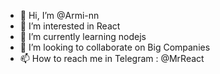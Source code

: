 - 👋 Hi, I’m @Armi-nn                              
- 👀 I’m interested in React                                      
- 🌱 I’m currently learning nodejs                          
- 💞️ I’m looking to collaborate on Big Companies                                         
- 📫 How to reach me in Telegram : @MrReact                                
<!--- 
Armi-nn/Armi-nn is a ✨ special ✨ repository because its `README.md` (this file) appears on your GitHub profile.
You can click the Preview link to take a look at your changes.
--->
